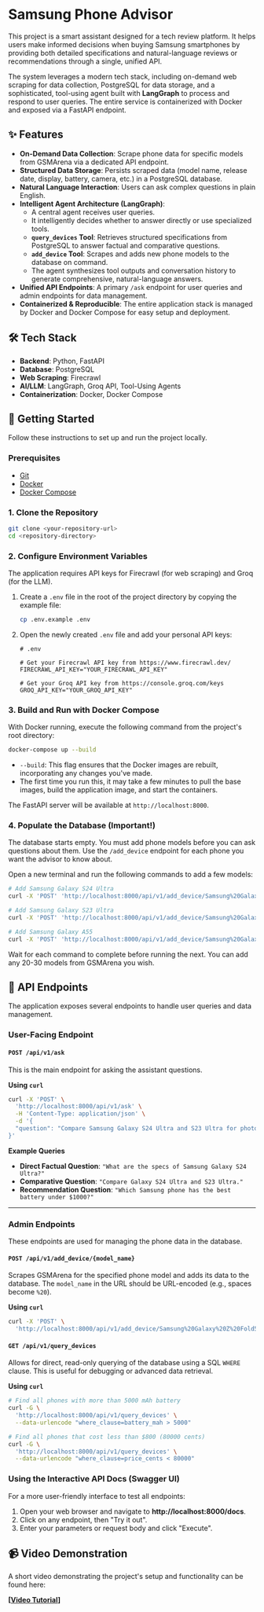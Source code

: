 # Samsung Phone Advisor

This project is a smart assistant designed for a tech review platform. It helps users make informed decisions when buying Samsung smartphones by providing both detailed specifications and natural-language reviews or recommendations through a single, unified API.

The system leverages a modern tech stack, including on-demand web scraping for data collection, PostgreSQL for data storage, and a sophisticated, tool-using agent built with **LangGraph** to process and respond to user queries. The entire service is containerized with Docker and exposed via a FastAPI endpoint.

## ✨ Features

-   **On-Demand Data Collection**: Scrape phone data for specific models from GSMArena via a dedicated API endpoint.
-   **Structured Data Storage**: Persists scraped data (model name, release date, display, battery, camera, etc.) in a PostgreSQL database.
-   **Natural Language Interaction**: Users can ask complex questions in plain English.
-   **Intelligent Agent Architecture (LangGraph)**:
    -   A central agent receives user queries.
    -   It intelligently decides whether to answer directly or use specialized tools.
    -   **`query_devices` Tool**: Retrieves structured specifications from PostgreSQL to answer factual and comparative questions.
    -   **`add_device` Tool**: Scrapes and adds new phone models to the database on command.
    -   The agent synthesizes tool outputs and conversation history to generate comprehensive, natural-language answers.
-   **Unified API Endpoints**: A primary `/ask` endpoint for user queries and admin endpoints for data management.
-   **Containerized & Reproducible**: The entire application stack is managed by Docker and Docker Compose for easy setup and deployment.

## 🛠️ Tech Stack

-   **Backend**: Python, FastAPI
-   **Database**: PostgreSQL
-   **Web Scraping**: Firecrawl
-   **AI/LLM**: LangGraph, Groq API, Tool-Using Agents
-   **Containerization**: Docker, Docker Compose

## 🚀 Getting Started

Follow these instructions to set up and run the project locally.

### Prerequisites

-   [Git](https://git-scm.com/)
-   [Docker](https://www.docker.com/products/docker-desktop/)
-   [Docker Compose](https://docs.docker.com/compose/install/)

### 1. Clone the Repository

```bash
git clone <your-repository-url>
cd <repository-directory>
```

### 2. Configure Environment Variables

The application requires API keys for Firecrawl (for web scraping) and Groq (for the LLM).

1.  Create a `.env` file in the root of the project directory by copying the example file:
    ```bash
    cp .env.example .env
    ```

2.  Open the newly created `.env` file and add your personal API keys:
    ```dotenv
    # .env

    # Get your Firecrawl API key from https://www.firecrawl.dev/
    FIRECRAWL_API_KEY="YOUR_FIRECRAWL_API_KEY"

    # Get your Groq API key from https://console.groq.com/keys
    GROQ_API_KEY="YOUR_GROQ_API_KEY"
    ```

### 3. Build and Run with Docker Compose

With Docker running, execute the following command from the project's root directory:

```bash
docker-compose up --build
```

-   `--build`: This flag ensures that the Docker images are rebuilt, incorporating any changes you've made.
-   The first time you run this, it may take a few minutes to pull the base images, build the application image, and start the containers.

The FastAPI server will be available at `http://localhost:8000`.

### 4. Populate the Database (Important!)

The database starts empty. You must add phone models before you can ask questions about them. Use the `/add_device` endpoint for each phone you want the advisor to know about.

Open a new terminal and run the following commands to add a few models:

```bash
# Add Samsung Galaxy S24 Ultra
curl -X 'POST' 'http://localhost:8000/api/v1/add_device/Samsung%20Galaxy%20S24%20Ultra'

# Add Samsung Galaxy S23 Ultra
curl -X 'POST' 'http://localhost:8000/api/v1/add_device/Samsung%20Galaxy%20S23%20Ultra'

# Add Samsung Galaxy A55
curl -X 'POST' 'http://localhost:8000/api/v1/add_device/Samsung%20Galaxy%20A55'
```
Wait for each command to complete before running the next. You can add any 20-30 models from GSMArena you wish.

## 🤖 API Endpoints

The application exposes several endpoints to handle user queries and data management.

### User-Facing Endpoint

#### `POST /api/v1/ask`

This is the main endpoint for asking the assistant questions.

**Using `curl`**

```bash
curl -X 'POST' \
  'http://localhost:8000/api/v1/ask' \
  -H 'Content-Type: application/json' \
  -d '{
  "question": "Compare Samsung Galaxy S24 Ultra and S23 Ultra for photography"
}'
```

**Example Queries**

-   **Direct Factual Question**:
    `"What are the specs of Samsung Galaxy S24 Ultra?"`
-   **Comparative Question**:
    `"Compare Galaxy S24 Ultra and S23 Ultra."`
-   **Recommendation Question**:
    `"Which Samsung phone has the best battery under $1000?"`

---

### Admin Endpoints

These endpoints are used for managing the phone data in the database.

#### `POST /api/v1/add_device/{model_name}`

Scrapes GSMArena for the specified phone model and adds its data to the database. The `model_name` in the URL should be URL-encoded (e.g., spaces become `%20`).

**Using `curl`**
```bash
curl -X 'POST' \
  'http://localhost:8000/api/v1/add_device/Samsung%20Galaxy%20Z%20Fold5'
```

#### `GET /api/v1/query_devices`

Allows for direct, read-only querying of the database using a SQL `WHERE` clause. This is useful for debugging or advanced data retrieval.

**Using `curl`**
```bash
# Find all phones with more than 5000 mAh battery
curl -G \
  'http://localhost:8000/api/v1/query_devices' \
  --data-urlencode "where_clause=battery_mah > 5000"

# Find all phones that cost less than $800 (80000 cents)
curl -G \
  'http://localhost:8000/api/v1/query_devices' \
  --data-urlencode "where_clause=price_cents < 80000"
```

### Using the Interactive API Docs (Swagger UI)

For a more user-friendly interface to test all endpoints:

1.  Open your web browser and navigate to **http://localhost:8000/docs**.
2.  Click on any endpoint, then "Try it out".
3.  Enter your parameters or request body and click "Execute".

## 📹 Video Demonstration

A short video demonstrating the project's setup and functionality can be found here:

**[[Video Tutorial](https://youtu.be/FCkK9Zc3YOA)]**